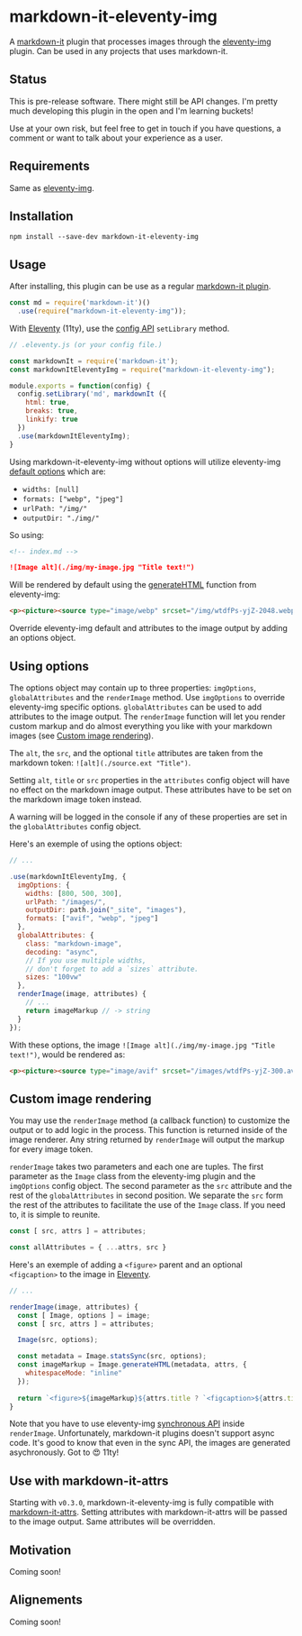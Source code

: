# markdown-it-eleventy-img
A [markdown-it](https://github.com/markdown-it/markdown-it) plugin that processes images through the [eleventy-img](https://github.com/11ty/eleventy-img) plugin. Can be used in any projects that uses markdown-it.

## Status

This is pre-release software. There might still be API changes. I'm pretty much developing this plugin in the open and I'm learning buckets! 

Use at your own risk, but feel free to get in touch if you have questions, a comment or want to talk about your experience as a user.

## Requirements

Same as [eleventy-img](https://github.com/11ty/eleventy-img).

## Installation

```
npm install --save-dev markdown-it-eleventy-img
```

## Usage

After installing, this plugin can be use as a regular [markdown-it plugin](https://github.com/markdown-it/markdown-it#plugins-load).

```js
const md = require('markdown-it')()
  .use(require("markdown-it-eleventy-img"));
```
With [Eleventy](https://www.11ty.dev/) (11ty), use the [config API](https://www.11ty.dev/docs/config/) `setLibrary` method.
```js
// .eleventy.js (or your config file.)

const markdownIt = require('markdown-it');
const markdownItEleventyImg = require("markdown-it-eleventy-img");

module.exports = function(config) {
  config.setLibrary('md', markdownIt ({
    html: true,
    breaks: true,
    linkify: true
  })
  .use(markdownItEleventyImg);
}
```
Using markdown-it-eleventy-img without options will utilize eleventy-img [default options](https://www.11ty.dev/docs/plugins/image/#usage) which are:

* `widths: [null]`
* `formats: ["webp", "jpeg"]`
* `urlPath: "/img/"`
* `outputDir: "./img/"`

So using:

```md
<!-- index.md -->

![Image alt](./img/my-image.jpg "Title text!")
```
Will be rendered by default using the [generateHTML](https://www.11ty.dev/docs/plugins/image/#use-this-in-your-templates) function from eleventy-img: 

```html
<p><picture><source type="image/webp" srcset="/img/wtdfPs-yjZ-2048.webp 2048w"><img alt="Image alt" title="Title text!" src="/img/wtdfPs-yjZ-2048.jpeg" width="2048" height="1463"></picture></p>
```
Override eleventy-img default and attributes to the image output by adding an options object.

## Using options

The options object may contain up to three properties: `imgOptions`, `globalAttributes` and the `renderImage` method. Use `imgOptions` to override eleventy-img specific options. `globalAttributes` can be used to add attributes to the image output. The `renderImage` function will let you render custom markup and do almost everything you like with your markdown images (see [Custom image rendering](#custom-image-rendering)).

The `alt`, the `src`, and the optional `title` attributes are taken from the markdown token: `![alt](./source.ext "Title")`. 

Setting `alt`, `title` or `src` properties in the `attributes` config object will have no effect on the markdown image output. These attributes have to be set on the markdown image token instead.

A warning will be logged in the console if any of these properties are set in the `globalAttributes` config object.

Here's an exemple of using the options object:

```js
// ...

.use(markdownItEleventyImg, {
  imgOptions: {
    widths: [800, 500, 300],
    urlPath: "/images/",
    outputDir: path.join("_site", "images"),
    formats: ["avif", "webp", "jpeg"]
  },
  globalAttributes: {
    class: "markdown-image",
    decoding: "async",
    // If you use multiple widths,
    // don't forget to add a `sizes` attribute.
    sizes: "100vw"
  },
  renderImage(image, attributes) {
    // ...
    return imageMarkup // -> string
  }
});
```
With these options, the image `![Image alt](./img/my-image.jpg "Title text!")`, would be rendered as:

```html
<p><picture><source type="image/avif" srcset="/images/wtdfPs-yjZ-300.avif 300w, /images/wtdfPs-yjZ-500.avif 500w, /images/wtdfPs-yjZ-800.avif 800w" sizes="100vw"><source type="image/webp" srcset="/images/wtdfPs-yjZ-300.webp 300w, /images/wtdfPs-yjZ-500.webp 500w, /images/wtdfPs-yjZ-800.webp 800w" sizes="100vw"><source type="image/jpeg" srcset="/images/wtdfPs-yjZ-300.jpeg 300w, /images/wtdfPs-yjZ-500.jpeg 500w, /images/wtdfPs-yjZ-800.jpeg 800w" sizes="100vw"><img alt="Image alt" title="Title text!" class="markdown-image" decoding="async" src="/images/wtdfPs-yjZ-300.jpeg" width="800" height="571"></picture></p>
```
## Custom image rendering

You may use the `renderImage` method (a callback function) to customize the output or to add logic in the process. This function is returned inside of the image renderer. Any string returned by `renderImage` will output the markup for every image token. 

`renderImage` takes two parameters and each one are tuples. The first parameter as the `Image` class from the eleventy-img plugin and the `imgOptions` config object. The second parameter as the `src` attribute and the rest of the `globalAttributes` in second position. We separate the `src` form the rest of the attributes to facilitate the use of the `Image` class. If you need to, it is simple to reunite.

```js
const [ src, attrs ] = attributes;

const allAttributes = { ...attrs, src }
```

Here's an exemple of adding a `<figure>` parent and an optional `<figcaption>` to the image in [Eleventy](https://www.11ty.dev/).

```js
// ...

renderImage(image, attributes) {
  const [ Image, options ] = image;
  const [ src, attrs ] = attributes;

  Image(src, options);

  const metadata = Image.statsSync(src, options);
  const imageMarkup = Image.generateHTML(metadata, attrs, {
    whitespaceMode: "inline"
  });
    
  return `<figure>${imageMarkup}${attrs.title ? `<figcaption>${attrs.title}</figcaption>` : ""}</figure>`;
}
```
Note that you have to use eleventy-img [synchronous API](https://www.11ty.dev/docs/plugins/image/#synchronous-shortcode) inside `renderImage`. Unfortunately, markdown-it plugins doesn't support async code. It's good to know that even in the sync API, the images are generated asychronously. Got to 😍 11ty!

## Use with markdown-it-attrs

Starting with `v0.3.0`, markdown-it-eleventy-img is fully compatible with [markdown-it-attrs](https://www.npmjs.com/package/markdown-it-attrs). Setting attributes with markdown-it-attrs will be passed to the image output. Same attributes will be overridden. 

## Motivation

Coming soon!

## Alignements

Coming soon!